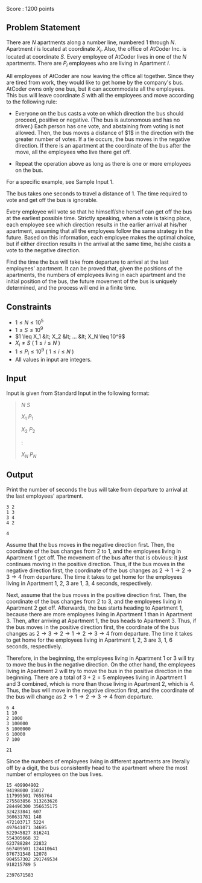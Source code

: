 Score : $1200$ points

## Problem Statement

There are $N$ apartments along a number line, numbered $1$ through $N$.
Apartment $i$ is located at coordinate $X_i$.
Also, the office of AtCoder Inc. is located at coordinate $S$.
Every employee of AtCoder lives in one of the $N$ apartments.
There are $P_i$ employees who are living in Apartment $i$.

All employees of AtCoder are now leaving the office all together.
Since they are tired from work, they would like to get home by the company's bus.
AtCoder owns only one bus, but it can accommodate all the employees.
This bus will leave coordinate $S$ with all the employees and move according to the following rule:

- <p>Everyone on the bus casts a vote on which direction the bus should proceed, positive or negative. (The bus is autonomous and has no driver.) Each person has one vote, and abstaining from voting is not allowed. Then, the bus moves a distance of $1$ in the direction with the greater number of votes. If a tie occurs, the bus moves in the negative direction. If there is an apartment at the coordinate of the bus after the move, all the employees who live there get off.</p>
- <p>Repeat the operation above as long as there is one or more employees on the bus.</p>

For a specific example, see Sample Input 1.

The bus takes one seconds to travel a distance of $1$.
The time required to vote and get off the bus is ignorable.

Every employee will vote so that he himself/she herself can get off the bus at the earliest possible time.
Strictly speaking, when a vote is taking place, each employee see which direction results in the earlier arrival at his/her apartment, assuming that all the employees follow the same strategy in the future.
Based on this information, each employee makes the optimal choice, but if either direction results in the arrival at the same time, he/she casts a vote to the negative direction.

Find the time the bus will take from departure to arrival at the last employees' apartment.
It can be proved that, given the positions of the apartments, the numbers of employees living in each apartment and the initial position of the bus, the future movement of the bus is uniquely determined, and the process will end in a finite time.

## Constraints

- $1 \leq N \leq 10^5$
- $1 \leq S \leq 10^9$
- $1 \leq X_1 &lt; X_2 &lt; ... &lt; X_N \leq 10^9$
- $X_i \neq S$ ( $1 \leq i \leq N$ )
- $1 \leq P_i \leq 10^9$ ( $1 \leq i \leq N$ )
- All values in input are integers.

## Input

Input is given from Standard Input in the following format:

> $N$ $S$
> 
> $X_1$ $P_1$
> 
> $X_2$ $P_2$
> 
> $:$
> 
> $X_N$ $P_N$

## Output

Print the number of seconds the bus will take from departure to arrival at the last employees' apartment.

```input1
3 2
1 3
3 4
4 2
```

```output1
4
```

Assume that the bus moves in the negative direction first.
Then, the coordinate of the bus changes from $2$ to $1$, and the employees living in Apartment $1$ get off.
The movement of the bus after that is obvious: it just continues moving in the positive direction.
Thus, if the bus moves in the negative direction first, the coordinate of the bus changes as $2 \to 1 \to 2 \to 3 \to 4$ from departure.
The time it takes to get home for the employees living in Apartment $1$, $2$, $3$ are $1$, $3$, $4$ seconds, respectively.

Next, assume that the bus moves in the positive direction first.
Then, the coordinate of the bus changes from $2$ to $3$, and the employees living in Apartment $2$ get off.
Afterwards, the bus starts heading to Apartment $1$, because there are more employees living in Apartment $1$ than in Apartment $3$.
Then, after arriving at Apartment $1$, the bus heads to Apartment $3$.
Thus, if the bus moves in the positive direction first, the coordinate of the bus changes as $2 \to 3 \to 2 \to 1 \to 2 \to 3 \to 4$ from departure.
The time it takes to get home for the employees living in Apartment $1$, $2$, $3$ are $3$, $1$, $6$ seconds, respectively.

Therefore, in the beginning, the employees living in Apartment $1$ or $3$ will try to move the bus in the negative direction.
On the other hand, the employees living in Apartment $2$ will try to move the bus in the positive direction in the beginning.
There are a total of $3 + 2 = 5$ employees living in Apartment $1$ and $3$ combined, which is more than those living in Apartment $2$, which is $4$.
Thus, the bus will move in the negative direction first, and the coordinate of the bus will change as $2 \to 1 \to 2 \to 3 \to 4$ from departure.

```input2
6 4
1 10
2 1000
3 100000
5 1000000
6 10000
7 100
```

```output2
21
```

Since the numbers of employees living in different apartments are literally off by a digit, the bus consistently head to the apartment where the most number of employees on the bus lives.

```input3
15 409904902
94198000 15017
117995501 7656764
275583856 313263626
284496300 356635175
324233841 607
360631781 148
472103717 5224
497641071 34695
522945827 816241
554305668 32
623788284 22832
667409501 124410641
876731548 12078
904557302 291749534
918215789 5
```

```output3
2397671583
```